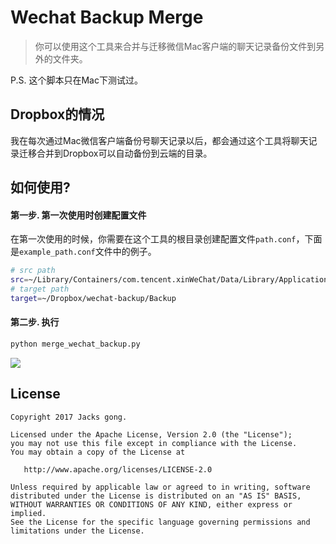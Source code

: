 # Wechat Backup Merge

> 你可以使用这个工具来合并与迁移微信Mac客户端的聊天记录备份文件到另外的文件夹。

P.S. 这个脚本只在Mac下测试过。


## Dropbox的情况

我在每次通过Mac微信客户端备份号聊天记录以后，都会通过这个工具将聊天记录迁移合并到Dropbox可以自动备份到云端的目录。

## 如何使用?

#### 第一步. 第一次使用时创建配置文件

在第一次使用的时候，你需要在这个工具的根目录创建配置文件`path.conf`，下面是`example_path.conf`文件中的例子。

```bash
# src path
src=~/Library/Containers/com.tencent.xinWeChat/Data/Library/Application Support/com.tencent.xinWeChat/2.0b4.0.9/Backup
# target path
target=~/Dropbox/wechat-backup/Backup
```

#### 第二步. 执行

```bash
python merge_wechat_backup.py
```

![](https://github.com/Jacksgong/wechat-backup-merge/raw/master/arts/demo.png)

## License

```
Copyright 2017 Jacks gong.

Licensed under the Apache License, Version 2.0 (the "License");
you may not use this file except in compliance with the License.
You may obtain a copy of the License at

   http://www.apache.org/licenses/LICENSE-2.0

Unless required by applicable law or agreed to in writing, software
distributed under the License is distributed on an "AS IS" BASIS,
WITHOUT WARRANTIES OR CONDITIONS OF ANY KIND, either express or implied.
See the License for the specific language governing permissions and
limitations under the License.
```
